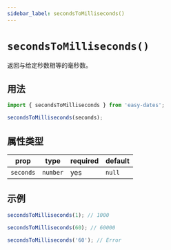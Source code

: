 ```yaml
---
sidebar_label: secondsToMilliseconds()
---
```


# `secondsToMilliseconds()`

返回与给定秒数相等的毫秒数。

## 用法

```javascript
import { secondsToMilliseconds } from 'easy-dates';

secondsToMilliseconds(seconds);
```

## 属性类型

| prop      | type     | required | default  |
|-----------|----------|----------|----------|
| `seconds` | `number` | yes      | `null`   |

## 示例

```javascript
secondsToMilliseconds(1); // 1000
```

```javascript
secondsToMilliseconds(60); // 60000
```

```javascript
secondsToMilliseconds('60'); // Error
```